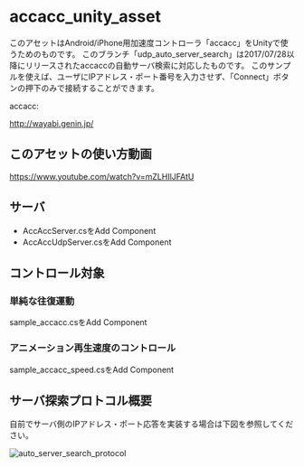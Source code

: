# accacc_unity_asset
このアセットはAndroid/iPhone用加速度コントローラ「accacc」をUnityで使うためのものです。
このブランチ「udp_auto_server_search」は2017/07/28以降にリリースされたaccaccの自動サーバ検索に対応したものです。
このサンプルを使えば、ユーザにIPアドレス・ポート番号を入力させず、「Connect」ボタンの押下のみで接続することができます。

accacc:

http://wayabi.genin.jp/

## このアセットの使い方動画
https://www.youtube.com/watch?v=mZLHIlJFAtU

## サーバ
- AccAccServer.csをAdd Component
- AccAccUdpServer.csをAdd Component

## コントロール対象
### 単純な往復運動
sample_accacc.csをAdd Component

### アニメーション再生速度のコントロール
sample_accacc_speed.csをAdd Component

## サーバ探索プロトコル概要

自前でサーバ側のIPアドレス・ポート応答を実装する場合は下図を参照してください。

![auto_server_search_protocol](https://user-images.githubusercontent.com/23157107/28742458-9c5d0a74-746b-11e7-866a-b6da3de629ee.png)
